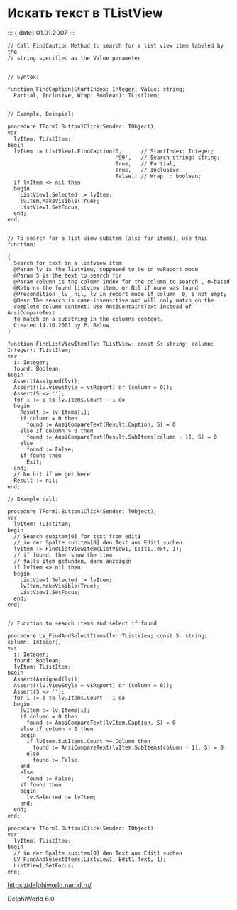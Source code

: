 Искать текст в TListView
========================

::: {.date}
01.01.2007
:::

    // Call FindCaption Method to search for a list view item labeled by the 
    // string specified as the Value parameter 
     
     
    // Syntax: 
     
    function FindCaption(StartIndex: Integer; Value: string; 
      Partial, Inclusive, Wrap: Boolean): TListItem; 
     
     
    // Example, Beispiel: 
     
    procedure TForm1.Button1Click(Sender: TObject); 
    var 
      lvItem: TListItem; 
    begin 
      lvItem := ListView1.FindCaption(0,      // StartIndex: Integer; 
                                      '99',   // Search string: string; 
                                      True,   // Partial, 
                                      True,   // Inclusive 
                                      False); // Wrap  : boolean; 
      if lvItem <> nil then 
      begin 
        ListView1.Selected := lvItem; 
        lvItem.MakeVisible(True); 
        ListView1.SetFocus; 
      end; 
    end; 
     
     
    // To search for a list view subitem (also for items), use this function: 
     
    { 
      Search for text in a listview item 
      @Param lv is the listview, supposed to be in vaReport mode 
      @Param S is the text to search for 
      @Param column is the column index for the column to search , 0-based 
      @Returns the found listview item, or Nil if none was found 
      @Precondition  lv  nil, lv in report mode if column  0, S not empty 
      @Desc The search is case-insensitive and will only match on the 
      complete column content. Use AnsiContainsText instead of AnsiCompareText 
      to match on a substring in the columns content. 
      Created 14.10.2001 by P. Below 
    } 
     
    function FindListViewItem(lv: TListView; const S: string; column: Integer): TListItem; 
    var 
      i: Integer; 
      found: Boolean; 
    begin 
      Assert(Assigned(lv)); 
      Assert((lv.viewstyle = vsReport) or (column = 0)); 
      Assert(S <> ''); 
      for i := 0 to lv.Items.Count - 1 do 
      begin 
        Result := lv.Items[i]; 
        if column = 0 then 
          found := AnsiCompareText(Result.Caption, S) = 0 
        else if column > 0 then 
          found := AnsiCompareText(Result.SubItems[column - 1], S) = 0 
        else 
          found := False; 
        if found then 
          Exit; 
      end; 
      // No hit if we get here 
      Result := nil; 
    end; 
     
    // Example call: 
     
    procedure TForm1.Button1Click(Sender: TObject); 
    var 
      lvItem: TListItem; 
    begin 
      // Search subitem[0] for text from edit1 
      // in der Spalte subitem[0] den Text aus Edit1 suchen 
      lvItem := FindListViewItem(ListView1, Edit1.Text, 1); 
      // if found, then show the item 
      // falls item gefunden, dann anzeigen 
      if lvItem <> nil then 
      begin 
        ListView1.Selected := lvItem; 
        lvItem.MakeVisible(True); 
        ListView1.SetFocus; 
      end; 
    end; 
     
     
    // Function to search items and select if found 
     
    procedure LV_FindAndSelectItems(lv: TListView; const S: string; column: Integer); 
    var 
      i: Integer; 
      found: Boolean; 
      lvItem: TListItem; 
    begin 
      Assert(Assigned(lv)); 
      Assert((lv.ViewStyle = vsReport) or (column = 0)); 
      Assert(S <> ''); 
      for i := 0 to lv.Items.Count - 1 do 
      begin 
        lvItem := lv.Items[i]; 
        if column = 0 then 
          found := AnsiCompareText(lvItem.Caption, S) = 0 
        else if column > 0 then 
        begin 
          if lvItem.SubItems.Count >= Column then 
            found := AnsiCompareText(lvItem.SubItems[column - 1], S) = 0 
          else  
            found := False; 
        end 
        else 
          found := False; 
        if found then 
        begin 
          lv.Selected := lvItem; 
        end; 
      end; 
    end; 
     
    procedure TForm1.Button1Click(Sender: TObject); 
    var 
      lvItem: TListItem; 
    begin 
      // in der Spalte subitem[0] den Text aus Edit1 suchen 
      LV_FindAndSelectItems(ListView1, Edit1.Text, 1); 
      ListView1.SetFocus; 
    end;
     

<https://delphiworld.narod.ru/>

DelphiWorld 6.0
